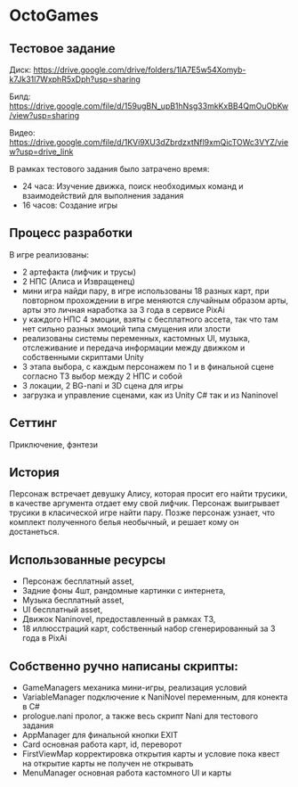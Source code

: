 # OctoGames
## Тестовое задание
Диск:
https://drive.google.com/drive/folders/1IA7E5w54Xomyb-k7Jk31l7WxphR5xDph?usp=sharing

Билд:
https://drive.google.com/file/d/159ugBN_upB1hNsg33mkKxBB4QmOuObKw/view?usp=sharing

Видео:
https://drive.google.com/file/d/1KVi9XU3dZbrdzxtNfl9xmQicTOWc3VYZ/view?usp=drive_link

В рамках тестового задания было затрачено время:

- 24 часа: Изучение движка, поиск необходимых команд и взаимодействий для выполнения задания
- 16 часов: Создание игры

## Процесс разработки
В игре реализованы:
- 2 артефакта (лифчик и трусы)
- 2 НПС (Алиса и Извращенец)
- мини игра найди пару, в игре использованы 18 разных карт, при повторном прохождении в игре меняются случайным образом арты, арты это личная наработка за 3 года в сервисе PixAi
- у каждого НПС 4 эмоции, взяты с бесплатного ассета, так что там нет сильно разных эмоций типа смущения или злости
- реализованы системы переменных, кастомных UI, музыка, отслеживание и передача информации между движком и собственными скриптами Unity
- 3 этапа выбора, с каждым персонажем по 1 и в финальной сцене согласно ТЗ выбор между 2 НПС и собой
- 3 локации, 2 BG-nani и 3D сцена для игры
- загрузка и управление сценами, как из Unity C# так и из Naninovel

## Сеттинг
Приключение, фэнтези

## История
Персонаж встречает девушку Алису, которая просит его найти трусики, в качестве аргумента отдает ему свой лифчик. Персонаж выигрывает трусики в класической игре найти пару. Позже персонаж узнает, что комплект полученного белья необычный, и решает кому он достанеться.

## Использованные ресурсы
- Персонаж бесплатный asset,
- Задние фоны 4шт, рандомные картинки с интернета,
- Музыка бесплатный asset,
- UI бесплатный asset,
- Движок Naninovel, предоставленный в рамках ТЗ,
- 18 иллюсстраций карт, собственный набор сгенерированный за 3 года в PixAi

## Собственно ручно написаны скрипты:
- GameManagers механика мини-игры, реализация условий
- VariableManager подключение к NaniNovel переменным, для конекта в C#
- prologue.nani пролог, а также весь скрипт Nani для тестового задания
- AppManager для финальной кнопки EXIT
- Card основная работа карт, id, переворот
- FirstViewMap корректировка открытия карты и условие пока квест на открытие карты не получен не открывать
- MenuManager основная работа кастомного UI и карты
